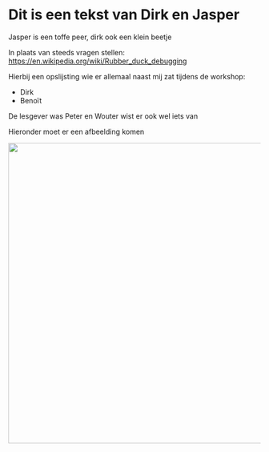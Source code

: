 ﻿# Dit is een tekst van Dirk en Jasper
Jasper is een toffe peer, dirk ook een klein beetje

In plaats van steeds vragen stellen:
https://en.wikipedia.org/wiki/Rubber_duck_debugging

Hierbij een opslijsting wie er allemaal naast mij zat tijdens de workshop:
* Dirk
* Benoït


De lesgever was Peter en Wouter wist er ook wel iets van

Hieronder moet er een afbeelding komen


<img src="Images/20190222_123140.jpg" width="600px" >
